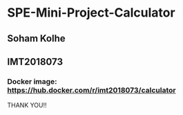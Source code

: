 # SPE-Mini-Project-Calculator


## Soham Kolhe
## IMT2018073


### Docker image: https://hub.docker.com/r/imt2018073/calculator

THANK YOU!!
